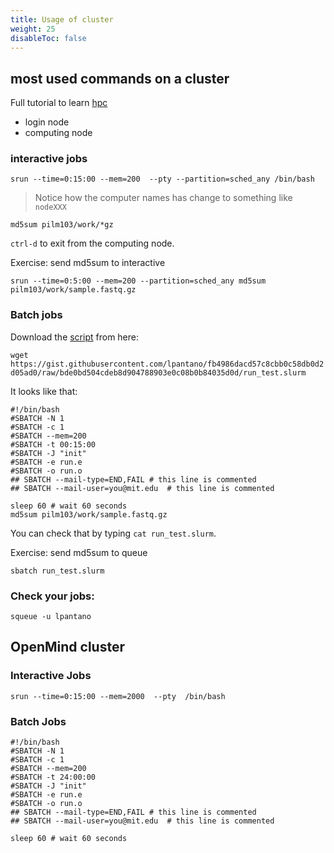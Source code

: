 ```yaml
---
title: Usage of cluster
weight: 25
disableToc: false
---
```


## most used commands on a cluster

Full tutorial to learn [hpc](https://epcced.github.io/hpc-intro/010-hpc-concepts/)

* login node
* computing node

### interactive jobs

```
srun --time=0:15:00 --mem=200  --pty --partition=sched_any /bin/bash
```

> Notice how the computer names has change to something like `nodeXXX`

`md5sum pilm103/work/*gz`

`ctrl-d` to exit from the computing node.

Exercise: send md5sum to interactive

```
srun --time=0:5:00 --mem=200 --partition=sched_any md5sum pilm103/work/sample.fastq.gz
```

### Batch jobs

Download the [script](https://gist.githubusercontent.com/lpantano/fb4986dacd57c8cbb0c58db0d2d05ad0/raw/bde0bd504cdeb8d904788903e0c08b0b84035d0d/run_test.slurm) from here: 

`wget https://gist.githubusercontent.com/lpantano/fb4986dacd57c8cbb0c58db0d2d05ad0/raw/bde0bd504cdeb8d904788903e0c08b0b84035d0d/run_test.slurm`

It looks like that:

```
#!/bin/bash
#SBATCH -N 1
#SBATCH -c 1
#SBATCH --mem=200
#SBATCH -t 00:15:00
#SBATCH -J "init"
#SBATCH -e run.e
#SBATCH -o run.o
## SBATCH --mail-type=END,FAIL # this line is commented
## SBATCH --mail-user=you@mit.edu  # this line is commented

sleep 60 # wait 60 seconds
md5sum pilm103/work/sample.fastq.gz
```

You can check that by typing `cat run_test.slurm`.

Exercise:  send md5sum to queue

```
sbatch run_test.slurm
```

### Check your jobs:

```
squeue -u lpantano
```


## OpenMind cluster

### Interactive Jobs

```
srun --time=0:15:00 --mem=2000  --pty  /bin/bash
```

### Batch Jobs

```
#!/bin/bash
#SBATCH -N 1
#SBATCH -c 1
#SBATCH --mem=200
#SBATCH -t 24:00:00
#SBATCH -J "init"
#SBATCH -e run.e
#SBATCH -o run.o
## SBATCH --mail-type=END,FAIL # this line is commented
## SBATCH --mail-user=you@mit.edu  # this line is commented

sleep 60 # wait 60 seconds
```
